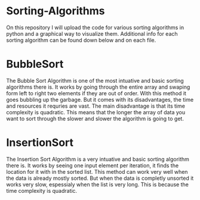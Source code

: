 # Sorting-Algorithms
On this repository I will upload the code for various sorting algorithms in python and a graphical way to visualize them. Additional info for each sorting algorithm can be found down below and on each file.
# BubbleSort
The Bubble Sort Algorithm is one of the most intuative and basic sorting algorithms there is. It works by going through the entire array and swaping form left to right two elements if they are out of order. With this method it goes bubbling up the garbage. But it comes with its disadvantages, the time and resources it requries are vast. The main disadvantage is that its time complexity is quadratic. This means that the longer the array of data you want to sort through the slower and slower the algorithm is going to get.
# InsertionSort
The Insertion Sort Algorithm is a very intuative and basic sorting algorithm there is. It works by seeing one input element per iteration, it finds the location for it with in the sorted list. This method can work very well when the data is already mostly sorted. But when the data is completly unsorted it works very slow, espessialy when the list is very long. This is because the time complexity is quadratic.
